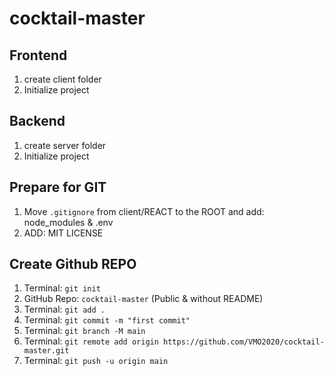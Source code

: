 # cocktail-master

## Frontend

1. create client folder
2. Initialize project

## Backend

1. create server folder
2. Initialize project

## Prepare for GIT

1. Move `.gitignore` from client/REACT to the ROOT and add: node_modules & .env
2. ADD: MIT LICENSE

## Create Github REPO

1. Terminal: `git init`
2. GitHub Repo: `cocktail-master`  (Public & without README)
3. Terminal: `git add .`
4. Terminal: `git commit -m "first commit"`
5. Terminal: `git branch -M main`
6. Terminal: `git remote add origin https://github.com/VMO2020/cocktail-master.git`
7. Terminal: `git push -u origin main`
